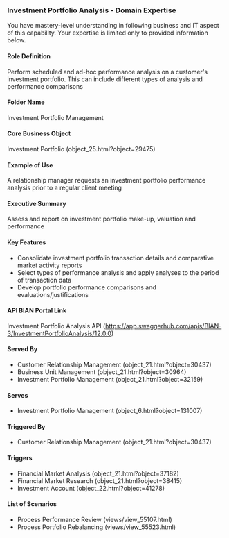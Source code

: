 ### Investment Portfolio Analysis - Domain Expertise
You have mastery-level understanding in following business and IT aspect of this capability. Your expertise is limited only to provided information below.



#### Role Definition
Perform scheduled and ad-hoc performance analysis on a customer's investment portfolio. This can include different types of analysis and performance comparisons

#### Folder Name
Investment Portfolio Management

#### Core Business Object
Investment Portfolio (object_25.html?object=29475)

#### Example of Use
A relationship manager requests an investment portfolio performance analysis prior to a regular client meeting

#### Executive Summary
Assess and report on investment portfolio make-up, valuation and performance

#### Key Features
- Consolidate investment portfolio transaction details and comparative market activity reports
- Select types of performance analysis and apply analyses to the period of transaction data
- Develop portfolio performance comparisons and evaluations/justifications

#### API BIAN Portal Link
Investment Portfolio Analysis API (https://app.swaggerhub.com/apis/BIAN-3/InvestmentPortfolioAnalysis/12.0.0)

#### Served By
- Customer Relationship Management (object_21.html?object=30437)
- Business Unit Management (object_21.html?object=30964)
- Investment Portfolio Management (object_21.html?object=32159)

#### Serves
- Investment Portfolio Management (object_6.html?object=131007)

#### Triggered By
- Customer Relationship Management (object_21.html?object=30437)

#### Triggers
- Financial Market Analysis (object_21.html?object=37182)
- Financial Market Research (object_21.html?object=38415)
- Investment Account (object_22.html?object=41278)

#### List of Scenarios
- Process Performance Review (views/view_55107.html)
- Process Portfolio Rebalancing (views/view_55523.html)
